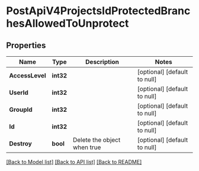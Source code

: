 # PostApiV4ProjectsIdProtectedBranchesAllowedToUnprotect

## Properties
Name | Type | Description | Notes
------------ | ------------- | ------------- | -------------
**AccessLevel** | **int32** |  | [optional] [default to null]
**UserId** | **int32** |  | [optional] [default to null]
**GroupId** | **int32** |  | [optional] [default to null]
**Id** | **int32** |  | [optional] [default to null]
**Destroy** | **bool** | Delete the object when true | [optional] [default to null]

[[Back to Model list]](../README.md#documentation-for-models) [[Back to API list]](../README.md#documentation-for-api-endpoints) [[Back to README]](../README.md)


